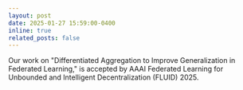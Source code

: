 ```yaml
---
layout: post
date: 2025-01-27 15:59:00-0400
inline: true
related_posts: false
---
```


Our work on "Differentiated Aggregation to Improve Generalization in Federated Learning," is accepted by AAAI Federated Learning for Unbounded and Intelligent Decentralization (FLUID) 2025.
